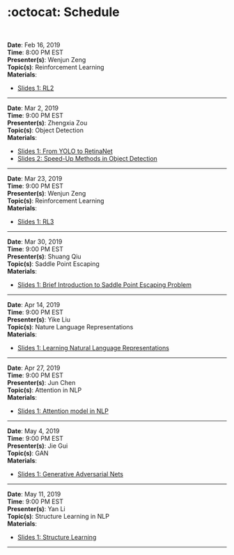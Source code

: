 # :octocat: Schedule
<br/>


**Date**: Feb 16, 2019<br/>
**Time**: 8:00 PM EST<br/>
**Presenter(s)**: Wenjun Zeng<br/>
**Topic(s)**: Reinforcement Learning<br/>
**Materials**:<br/>
- [Slides 1: RL2]()

---


**Date**: Mar 2, 2019<br/>
**Time**: 9:00 PM EST<br/>
**Presenter(s)**: Zhengxia Zou<br/>
**Topic(s)**: Object Detection<br/>
**Materials**:<br/>
- [Slides 1: From YOLO to RetinaNet]()
- [Slides 2: Speed-Up Methods in Object Detection]()

---


**Date**: Mar 23, 2019<br/>
**Time**: 9:00 PM EST<br/>
**Presenter(s)**: Wenjun Zeng<br/>
**Topic(s)**: Reinforcement Learning<br/>
**Materials**:<br/>
- [Slides 1: RL3](https://github.com/yelab-um/seminars/blob/master/materials/RL3.pdf)

---


**Date**: Mar 30, 2019<br/>
**Time**: 9:00 PM EST<br/>
**Presenter(s)**: Shuang Qiu<br/>
**Topic(s)**: Saddle Point Escaping<br/>
**Materials**:<br/>
- [Slides 1: Brief Introduction to Saddle Point Escaping Problem](https://github.com/yelab-um/seminars/blob/master/materials/saddle-seminar.pdf)

---


**Date**: Apr 14, 2019<br/>
**Time**: 9:00 PM EST<br/>
**Presenter(s)**: Yike Liu<br/>
**Topic(s)**: Nature Language Representations<br/>
**Materials**:<br/>
- [Slides 1: Learning Natural Language Representations](https://github.com/yelab-um/seminars/blob/master/materials/echo_0406.pptx)

---


**Date**: Apr 27, 2019<br/>
**Time**: 9:00 PM EST<br/>
**Presenter(s)**: Jun Chen<br/>
**Topic(s)**: Attention in NLP<br/>
**Materials**:<br/>
- [Slides 1: Attention model in NLP](https://github.com/yelab-um/seminars/blob/master/materials/Attention%20Model%20in%20NLP%C2%AD_v2.pdf)

---


**Date**: May 4, 2019<br/>
**Time**: 9:00 PM EST<br/>
**Presenter(s)**: Jie Gui<br/>
**Topic(s)**: GAN<br/>
**Materials**:<br/>
- [Slides 1: Generative Adversarial Nets]()

---


**Date**: May 11, 2019<br/>
**Time**: 9:00 PM EST<br/>
**Presenter(s)**: Yan Li<br/>
**Topic(s)**: Structure Learning in NLP<br/>
**Materials**:<br/>
- [Slides 1: Structure Learning](https://github.com/yelab-um/seminars/blob/master/materials/Structure_learning_NLP.pdf)


---


